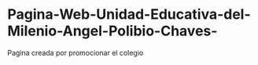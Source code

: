 # Pagina-Web-Unidad-Educativa-del-Milenio-Angel-Polibio-Chaves-
Pagina creada por promocionar el colegio
